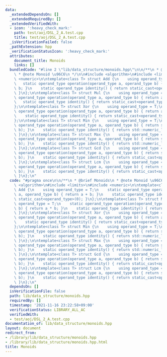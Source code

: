 ```yaml
---
data:
  _extendedDependsOn: []
  _extendedRequiredBy: []
  _extendedVerifiedWith:
  - icon: ':heavy_check_mark:'
    path: test/aoj/DSL_2_A.test.cpp
    title: test/aoj/DSL_2_A.test.cpp
  _isVerificationFailed: false
  _pathExtension: hpp
  _verificationStatusIcon: ':heavy_check_mark:'
  attributes:
    document_title: Monoids
    links: []
  bundledCode: "#line 2 \"lib/data_structure/monoids.hpp\"\n\n/**\n * @brief Monoids\n\
    \ * @note Monoid \u96C6\n */\n\n#include <algorithm>\n#include <limits>\n#include\
    \ <numeric>\n\ntemplate<class T> struct Add {\n    using operand_type = T;\n \
    \   static operand_type operation(operand_type a, operand_type b) { return a +\
    \ b; }\n    static operand_type identity() { return static_cast<operand_type>(0);\
    \ }\n};\n\ntemplate<class T> struct Mul {\n    using operand_type = T;\n    static\
    \ operand_type operation(operand_type a, operand_type b) { return a * b; }\n \
    \   static operand_type identity() { return static_cast<operand_type>(1); }\n\
    };\n\ntemplate<class T> struct Xor {\n    using operand_type = T;\n    static\
    \ operand_type operation(operand_type a, operand_type b) { return a xor b; }\n\
    \    static operand_type identity() { return static_cast<operand_type>(0); }\n\
    };\n\ntemplate<class T> struct Min {\n    using operand_type = T;\n    static\
    \ operand_type operation(operand_type a, operand_type b) { return std::min(a,\
    \ b); }\n    static operand_type identity() { return std::numeric_limits<operand_type>::max();\
    \ }\n};\n\ntemplate<class T> struct Max {\n    using operand_type = T;\n    static\
    \ operand_type operation(operand_type a, operand_type b) { return std::max(a,\
    \ b); }\n    static operand_type identity() { return std::numeric_limits<operand_type>::min();\
    \ }\n};\n\ntemplate<class T> struct Gcd {\n    using operand_type = T;\n    static\
    \ operand_type operation(operand_type a, operand_type b) { return std::gcd(a,\
    \ b); }\n    static operand_type identity() { return static_cast<operand_type>(0);\
    \ }\n};\n\ntemplate<class T> struct Lcm {\n    using operand_type = T;\n    static\
    \ operand_type operation(operand_type a, operand_type b) { return std::lcm(a,\
    \ b); }\n    static operand_type identity() { return static_cast<operand_type>(1);\
    \ }\n};\n"
  code: "#pragma once\n\n/**\n * @brief Monoids\n * @note Monoid \u96C6\n */\n\n#include\
    \ <algorithm>\n#include <limits>\n#include <numeric>\n\ntemplate<class T> struct\
    \ Add {\n    using operand_type = T;\n    static operand_type operation(operand_type\
    \ a, operand_type b) { return a + b; }\n    static operand_type identity() { return\
    \ static_cast<operand_type>(0); }\n};\n\ntemplate<class T> struct Mul {\n    using\
    \ operand_type = T;\n    static operand_type operation(operand_type a, operand_type\
    \ b) { return a * b; }\n    static operand_type identity() { return static_cast<operand_type>(1);\
    \ }\n};\n\ntemplate<class T> struct Xor {\n    using operand_type = T;\n    static\
    \ operand_type operation(operand_type a, operand_type b) { return a xor b; }\n\
    \    static operand_type identity() { return static_cast<operand_type>(0); }\n\
    };\n\ntemplate<class T> struct Min {\n    using operand_type = T;\n    static\
    \ operand_type operation(operand_type a, operand_type b) { return std::min(a,\
    \ b); }\n    static operand_type identity() { return std::numeric_limits<operand_type>::max();\
    \ }\n};\n\ntemplate<class T> struct Max {\n    using operand_type = T;\n    static\
    \ operand_type operation(operand_type a, operand_type b) { return std::max(a,\
    \ b); }\n    static operand_type identity() { return std::numeric_limits<operand_type>::min();\
    \ }\n};\n\ntemplate<class T> struct Gcd {\n    using operand_type = T;\n    static\
    \ operand_type operation(operand_type a, operand_type b) { return std::gcd(a,\
    \ b); }\n    static operand_type identity() { return static_cast<operand_type>(0);\
    \ }\n};\n\ntemplate<class T> struct Lcm {\n    using operand_type = T;\n    static\
    \ operand_type operation(operand_type a, operand_type b) { return std::lcm(a,\
    \ b); }\n    static operand_type identity() { return static_cast<operand_type>(1);\
    \ }\n};\n"
  dependsOn: []
  isVerificationFile: false
  path: lib/data_structure/monoids.hpp
  requiredBy: []
  timestamp: '2021-11-16 23:22:58+09:00'
  verificationStatus: LIBRARY_ALL_AC
  verifiedWith:
  - test/aoj/DSL_2_A.test.cpp
documentation_of: lib/data_structure/monoids.hpp
layout: document
redirect_from:
- /library/lib/data_structure/monoids.hpp
- /library/lib/data_structure/monoids.hpp.html
title: Monoids
---
```

